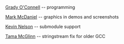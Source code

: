 [Grady O'Connell](mailto:flipcoder@gmail.com) -- programming

[Mark McDaniel](mailto:alfred523@gmail.com) -- graphics in demos and screenshots

[Kevin Nelson](mailto:knelsonvt@gmail.com) -- submodule support

[Tama McGlinn](mailto:t.mcglinn@gmail.com) -- stringstream fix for older GCC

